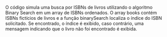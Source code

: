 O código simula uma busca por ISBNs de livros utilizando o algoritmo Binary Search em um array de ISBNs ordenados.
O array books contém ISBNs fictícios de livros e a função binarySearch localiza o índice do ISBN solicitado. Se encontrado, o índice é exibido, caso contrário, uma mensagem indicando que o livro não foi encontrado é exibida.